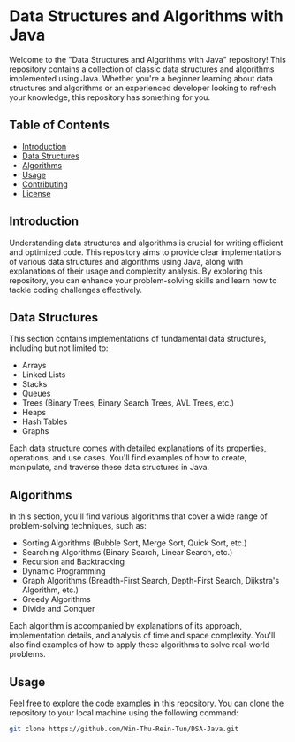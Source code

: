 # Data Structures and Algorithms with Java

Welcome to the "Data Structures and Algorithms with Java" repository! This repository contains a collection of classic data structures and algorithms implemented using Java. Whether you're a beginner learning about data structures and algorithms or an experienced developer looking to refresh your knowledge, this repository has something for you.

## Table of Contents

- [Introduction](#introduction)
- [Data Structures](#data-structures)
- [Algorithms](#algorithms)
- [Usage](#usage)
- [Contributing](#contributing)
- [License](#license)

## Introduction

Understanding data structures and algorithms is crucial for writing efficient and optimized code. This repository aims to provide clear implementations of various data structures and algorithms using Java, along with explanations of their usage and complexity analysis. By exploring this repository, you can enhance your problem-solving skills and learn how to tackle coding challenges effectively.

## Data Structures

This section contains implementations of fundamental data structures, including but not limited to:

- Arrays
- Linked Lists
- Stacks
- Queues
- Trees (Binary Trees, Binary Search Trees, AVL Trees, etc.)
- Heaps
- Hash Tables
- Graphs

Each data structure comes with detailed explanations of its properties, operations, and use cases. You'll find examples of how to create, manipulate, and traverse these data structures in Java.

## Algorithms

In this section, you'll find various algorithms that cover a wide range of problem-solving techniques, such as:

- Sorting Algorithms (Bubble Sort, Merge Sort, Quick Sort, etc.)
- Searching Algorithms (Binary Search, Linear Search, etc.)
- Recursion and Backtracking
- Dynamic Programming
- Graph Algorithms (Breadth-First Search, Depth-First Search, Dijkstra's Algorithm, etc.)
- Greedy Algorithms
- Divide and Conquer

Each algorithm is accompanied by explanations of its approach, implementation details, and analysis of time and space complexity. You'll also find examples of how to apply these algorithms to solve real-world problems.

## Usage

Feel free to explore the code examples in this repository. You can clone the repository to your local machine using the following command:

```bash
git clone https://github.com/Win-Thu-Rein-Tun/DSA-Java.git
